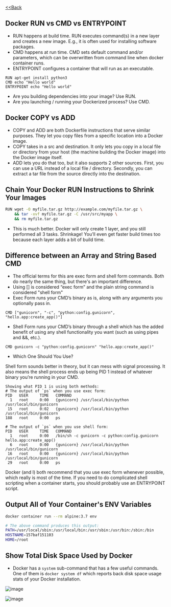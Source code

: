 [<<Back](index.md)
## Docker RUN vs CMD vs ENTRYPOINT

* RUN happens at build time. RUN executes command(s) in a new layer and creates a new image. E.g., it is often used for installing software packages.
* CMD happens at run time. CMD sets default command and/or parameters, which can be overwritten from command line when docker container runs.
* ENTRYPOINT configures a container that will run as an executable.

```
RUN apt-get install python3
CMD echo "Hello world"
ENTRYPOINT echo "Hello world"
```

* Are you building dependencies into your image? Use RUN.
* Are you launching / running your Dockerized process? Use CMD.

## Docker COPY vs ADD

* COPY and ADD are both Dockerfile instructions that serve similar purposes. They let you copy files from a specific location into a Docker image.
* COPY takes in a src and destination. It only lets you copy in a local file or directory from your host (the machine building the Docker image) into the Docker image itself.
* ADD lets you do that too, but it also supports 2 other sources. First, you can use a URL instead of a local file / directory. Secondly, you can extract a tar file from the source directly into the destination.

## Chain Your Docker RUN Instructions to Shrink Your Images

```bash
RUN wget -O myfile.tar.gz http://example.com/myfile.tar.gz \
    && tar -xvf myfile.tar.gz -C /usr/src/myapp \
    && rm myfile.tar.gz
```
* This is much better. Docker will only create 1 layer, and you still performed all 3 tasks. Shrinkage! You’ll even get faster build times too because each layer adds a bit of build time.

## Difference between an Array and String Based CMD

* The official terms for this are exec form and shell form commands. Both do nearly the same thing, but there's an important difference.
* Using [] is considered “exec form” and the plain string command is considered "shell form"
* Exec Form runs your CMD’s binary as is, along with any arguments you optionally pass in.

```
CMD ["gunicorn", "-c", "python:config.gunicorn", "hello.app:create_app()"]
```
* Shell Form runs your CMD’s binary through a shell which has the added benefit of using any shell functionality you want (such as using pipes and &&, etc.).

```
CMD gunicorn -c "python:config.gunicorn" "hello.app:create_app()"
```
* Which One Should You Use?

Shell form sounds better in theory, but it can mess with signal processing. It also means the shell process ends up being PID 1 instead of whatever binary you’re running in your CMD.

```
Showing what PID 1 is using both methods:
# The output of `ps` when you use exec form:
PID   USER     TIME   COMMAND
  1   root     0:00   {gunicorn} /usr/local/bin/python /usr/local/bin/gunicorn
 15   root     0:02   {gunicorn} /usr/local/bin/python /usr/local/bin/gunicorn
188   root     0:00   ps

# The output of `ps` when you use shell form:
PID   USER     TIME   COMMAND
  1   root     0:00   /bin/sh -c gunicorn -c python:config.gunicorn hello.app:create_app()
  6   root     0:00   {gunicorn} /usr/local/bin/python /usr/local/bin/gunicorn
 16   root     0:00   {gunicorn} /usr/local/bin/python /usr/local/bin/gunicorn
 29   root     0:00   ps
```
Docker (and I) both recommend that you use exec form whenever possible, which really is most of the time. If you need to do complicated shell scripting when a container starts, you should probably use an ENTRYPOINT script.

## Output All of Your Container's ENV Variables

```bash
docker container run --rm alpine:3.7 env

# The above command produces this output:
PATH=/usr/local/sbin:/usr/local/bin:/usr/sbin:/usr/bin:/sbin:/bin
HOSTNAME=157baf151103
HOME=/root
```
## Show Total Disk Space Used by Docker

* Docker has a `system` sub-command that has a few useful commands. One of them is `docker system df` which reports back disk space usage stats of your Docker installation.

![image](https://user-images.githubusercontent.com/13016162/62266833-8b0be100-b447-11e9-8dc8-ec6b37aded63.png)

![image](https://user-images.githubusercontent.com/13016162/62266934-efc73b80-b447-11e9-9435-7b08b5dc1e03.png)

